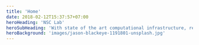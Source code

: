 ```yaml
---
title: 'Home'
date: 2018-02-12T15:37:57+07:00
heroHeading: 'NSC Lab'
heroSubHeading: 'With state of the art computational infrastructure, research scholars at NSC lab pursues impactful and cutting edge research on ML and Security'
heroBackground: 'images/jason-blackeye-1191801-unsplash.jpg'
---
```

